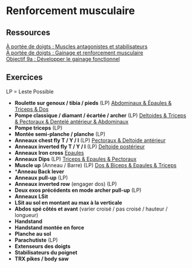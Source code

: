 # Renforcement musculaire

## Ressources

[À portée de doigts : Muscles antagonistes et stabilisateurs](https://aporteededoigts.com/physique-escalade-entrainement-progression/exercices-complementaires/muscles-antagonistes-et-stabilisateurs/)  
[À portée de doigts : Gainage et renforcement musculaire](https://aporteededoigts.com/physique-escalade-entrainement-progression/exercices-complementaires/gainage-et-renforcement-musculaire/)  
[Objectif 9a : Développer le gainage fonctionnel](http://objectif9a.com/developper-gainage-fonctionnel-escalade/)

## Exercices

LP = Leste Possible

- **Roulette sur genoux / tibia / pieds** (LP) <ins>Abdominaux & Épaules & Triceps & Dos</ins>
- **Pompe classique / diamant / écartée / archer** (LP) <ins>Deltoides & Triceps & Pectoraux & Dentelé antérieur & Abdominaux</ins>
- **Pompe triceps** (LP)
- **Montée semi-planche / planche** (LP)
- **Anneaux chest fly T / Y / I** (LP) <ins>Pectoraux & Deltoide antérieur</ins>
- **Anneaux inverted fly T / Y / I** (LP) <ins>Deltoide postérieur</ins>
- **Anneaux Iron cross** <ins>Epaules</ins>
- **Anneaux Dips** (LP) <ins>Triceps & Epaules & Pectoraux</ins>
- **Muscle up** (Anneau / Barre) (LP) <ins>Dos & Biceps & Epaules & Triceps</ins>
- ***Anneau Back lever**
- **Anneaux pull-up** (LP)
- **Anneaux inverted row** (engager dos) (LP)
- **Deux exos précédents en mode archer pull-up** (LP)
- **Anneaux LSit**
- **LSit au sol en montant au max à la verticale**
- **Abdos spé côtés et avant** (varier croisé / pas croisé / hauteur / longueur)
- **Handstand**
- **Handstand montée en force**
- **Planche au sol**
- **Parachutiste** (LP) 
- **Extenseurs des doigts**
- **Stabilisateurs du poignet**
- **TRX pikes / body saw**
